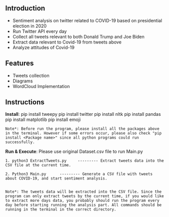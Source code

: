 ## Introduction
* Sentiment analysis on twitter related to COVID-19 based on presidential election in 2020
* Run Twitter API every day
* Collect all tweets relevant to both Donald Trump and Joe Biden
* Extract data relevant to Covid-19 from tweets above
* Analyze attitudes of Covid-19 


## Features
* Tweets collection
* Diagrams
* WordCloud Implementation


## Instructions
**Install**:
	pip install tweepy
	pip install twitter
	pip install nltk
	pip install pandas
	pip install matplotlib
	pip install emoji
	

	Note*: Before run the program, please install all the packages above in the terminal. However if some errors occur, please also check "pip install <Package name>" since all python programs could run successfully.



**Run & Execute**: Please use original Dataset.csv file to run Main.py

	1. python3 ExtractTweets.py  	--------- Extract tweets data into the CSV file at the current time.

	2. Python3 Main.py		--------- Generate a CSV file with tweets about COVID-19, and start sentiment analysis.


	Note*: The tweets data will be extracted into the CSV file. Since the program can only extract tweets by the current time, if you would like to extract more days data, you probably should run the program every day before starting running the analysis part. All commands should be running in the terminal in the correct directory. 
